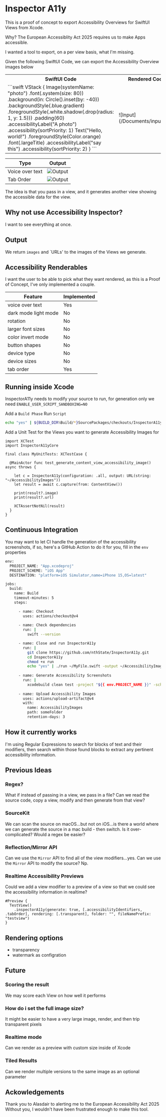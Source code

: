 # Inspector A11y

This is a proof of concept to export Accessibility Overviews for SwiftUI Views from Xcode.

Why? The European Accessiblity Act 2025 requires us to make Apps accessible.

I wanted a tool to export, on a per view basis, what I'm missing.

Given the following SwiftUI Code, we can export the Accessibility Overview images below

<table>
  <tr>
    <th>SwiftUI Code</th>
    <th>Rendered Code</th>
  </tr>
  <tr>
    <td>
    ```swift
VStack {
  Image(systemName: "photo")
    .font(.system(size: 80))
    .background(in: Circle().inset(by: -40))
    .backgroundStyle(.blue.gradient)
    .foregroundStyle(.white.shadow(.drop(radius: 1, y: 1.5)))
    .padding(60)
    .accessibilityLabel("A photo")
    .accessibility(sortPriority: 1)
  Text("Hello, world!")
    .foregroundStyle(Color.orange)
    .font(.largeTitle)
    .accessibilityLabel("say this")
    .accessibility(sortPriority: 2)
}
```
    </td>
    <td>![Input](/Documents/input.png)</td>
  </tr>
</table>

| Type | Output |
| ---- | ------ |
| Voice over text | ![Output](/Documents/voiceOverText.jpg) |
| Tab Order | ![Output](/Documents/tabOrder.jpg) |

The idea is that you pass in a view, and it generates another view showing the accessible data for the view.

## Why not use Accessibility Inspector?

I want to see everything at once.

## Output

We return `images` and `URLs' to the images of the Views we generate.

## Accessibility Renderables

I want the user to be able to pick what they want rendered, as this is a Proof of Concept, I've only implemented a couple.

| Feature  | Implemented |
| -------- | ----------- |
| voice over text | Yes |
| dark mode light mode | No |
| rotation | No |
| larger font sizes | No |
| color invert mode | No |
| button shapes | No |
| device type | No |
| device sizes | No |
| tab order | Yes |

## Running inside Xcode

InspectorA11y needs to modify your source to run, for generation only we need `ENABLE_USER_SCRIPT_SANDBOXING=NO`

Add a `Build Phase` Run `Script`

```bash
echo "yes" | ${BUILD_DIR%Build/*}SourcePackages/checkouts/InspectorA11y/run ${SRCROOT}/MyFile.swift -output ~/AccessibilityImages
```

Add a Unit Test for the Views you want to generate Accessibility Images for

```
import XCTest
import InspectorA11yCore

final class MyUnitTests: XCTestCase {

  @MainActor func test_generate_content_view_accessibility_image() async throws {

    let c = InspectorA11y(configuration: .all, output: URL(string: "~/AccessibilityImages"))
    let result = await c.capture(from: ContentView())

    print(result?.image)
    print(result?.url)

    XCTAssertNotNil(result)
  }
}

```

## Continuous Integration

You may want to let CI handle the generation of the accessibility screenshots, if so, here's a GitHub Action
to do it for you, fill in the `env` properties

```bash
env:
  PROJECT_NAME: "App.xcodeproj"
  PROJECT_SCHEME: "iOS App"
  DESTINATION: "platform=iOS Simulator,name=iPhone 15,OS=latest"

jobs:
  build:
    name: Build
    timeout-minutes: 5
    steps:

      - name: Checkout
        uses: actions/checkout@v4
        
      - name: Check dependencies
        run: |
          swift --version

      - name: Close and run InspectorA11y
        run: |
          git clone https://github.com/nthState/InspectorA11y.git
          cd InspectorA11y
          chmod +x run
          echo "yes" | ./run ~/MyFile.swift -output ~/AccessibilityImages
        
      - name: Generate Accessibility Screenshots
        run: |
          xcodebuild clean test -project "${{ env.PROJECT_NAME }}" -scheme "${{ env.PROJECT_SCHEME }}" -destination "${{ env.DESTINATION }}" ENABLE_USER_SCRIPT_SANDBOXING=NO
            
      - name: Upload Accessibility Images
        uses: actions/upload-artifact@v4
        with:
          name: AccessibilityImages
          path: someFolder
          retention-days: 3
```




## How it currently works

I'm using Regular Expressions to search for blocks of text and their modifiers, then search within those found blocks to 
extract any pertinent accessibility information.

## Previous Ideas

### Regex?

What if instead of passing in a view, we pass in a file?
Can we read the source code, copy a view, modify and then generate from that view?

### SourceKit

We can scan the source on macOS...but not on iOS...is there a world where we can generate the source in a mac build - then switch.
Is it over-complicated?
Would a regex be easier?

### Reflection/Mirror API

Can we use the `Mirror` API to find all of the view modifiers...yes.
Can we use the `Mirror` API to modify the source? Np.

### Realtime Accessibility Previews

Could we add a view modifier to a preview of a view so that we could see the accessibility information in realtime?

```
#Preview {
  TestView()
    .inspectorA11y(generate: true, [.accessibilityIdentifiers, .tabOrder], rendering: [.transparent], folder: "", fileNamePrefix: "testview")
}
```

## Rendering options
- transparency
- watermark as configration


## Future

### Scoring the result

We may score each View on how well it performs

### How do i set the full image size?

It might be easier to have a very large image, render, and then trip transparent pixels

### Realtime mode

Can we render as a preview with custom size inside of Xcode

### Tiled Results
 
Can we render multiple versions to the same image as an optional parameter

## Ackowledgements

Thank you to Alasdair to alerting me to the European Accessibility Act 2025
Without you, I wouldn't have been frustrated enough to make this tool.
